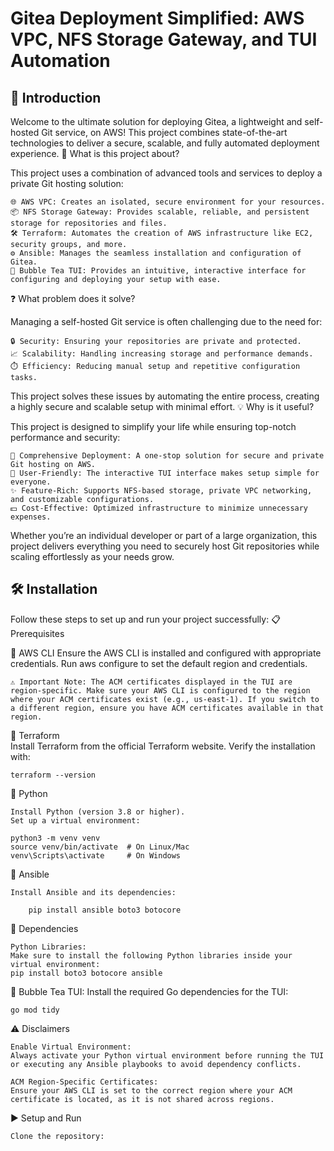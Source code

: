 # Gitea Deployment Simplified: AWS VPC, NFS Storage Gateway, and TUI Automation

## 🌟 Introduction

Welcome to the ultimate solution for deploying Gitea, a lightweight and self-hosted Git service, on AWS! This project combines state-of-the-art technologies to deliver a secure, scalable, and fully automated deployment experience.
🚀 What is this project about?

This project uses a combination of advanced tools and services to deploy a private Git hosting solution:

    🌐 AWS VPC: Creates an isolated, secure environment for your resources.
    📦 NFS Storage Gateway: Provides scalable, reliable, and persistent storage for repositories and files.
    🛠️ Terraform: Automates the creation of AWS infrastructure like EC2, security groups, and more.
    ⚙️ Ansible: Manages the seamless installation and configuration of Gitea.
    🎨 Bubble Tea TUI: Provides an intuitive, interactive interface for configuring and deploying your setup with ease.

❓ What problem does it solve?

Managing a self-hosted Git service is often challenging due to the need for:

    🔒 Security: Ensuring your repositories are private and protected.
    📈 Scalability: Handling increasing storage and performance demands.
    ⏱️ Efficiency: Reducing manual setup and repetitive configuration tasks.

This project solves these issues by automating the entire process, creating a highly secure and scalable setup with minimal effort.
💡 Why is it useful?

This project is designed to simplify your life while ensuring top-notch performance and security:

    🔑 Comprehensive Deployment: A one-stop solution for secure and private Git hosting on AWS.
    🤝 User-Friendly: The interactive TUI interface makes setup simple for everyone.
    ✨ Feature-Rich: Supports NFS-based storage, private VPC networking, and customizable configurations.
    💵 Cost-Effective: Optimized infrastructure to minimize unnecessary expenses.

Whether you’re an individual developer or part of a large organization, this project delivers everything you need to securely host Git repositories while scaling effortlessly as your needs grow.


## 🛠️ Installation

Follow these steps to set up and run your project successfully:
📋 Prerequisites

🔗 AWS CLI
        Ensure the AWS CLI is installed and configured with appropriate credentials.
        Run aws configure to set the default region and credentials.

    ⚠️ Important Note: The ACM certificates displayed in the TUI are region-specific. Make sure your AWS CLI is configured to the region where your ACM certificates exist (e.g., us-east-1). If you switch to a different region, ensure you have ACM certificates available in that region.

🔗 Terraform       
Install Terraform from the official Terraform website.
        Verify the installation with:

    terraform --version

🔗 Python

    Install Python (version 3.8 or higher).
    Set up a virtual environment:

    python3 -m venv venv  
    source venv/bin/activate  # On Linux/Mac  
    venv\Scripts\activate     # On Windows  

🔗 Ansible

    Install Ansible and its dependencies:

        pip install ansible boto3 botocore  

🔗 Dependencies

    Python Libraries:
    Make sure to install the following Python libraries inside your virtual environment:
    pip install boto3 botocore ansible

  

🔗 Bubble Tea TUI:
Install the required Go dependencies for the TUI:

    go mod tidy  

⚠️ Disclaimers

    Enable Virtual Environment:
    Always activate your Python virtual environment before running the TUI or executing any Ansible playbooks to avoid dependency conflicts.

    ACM Region-Specific Certificates:
    Ensure your AWS CLI is set to the correct region where your ACM certificate is located, as it is not shared across regions.

▶️ Setup and Run

    Clone the repository:
